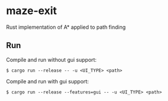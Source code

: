 # maze-exit
Rust implementation of A* applied to path finding

## Run

Compile and run without gui support:
```shell
$ cargo run --release -- -u <UI_TYPE> <path>
```

Compile and run with gui support:
```shell
$ cargo run --release --features=gui -- -u <UI_TYPE> <path>
```
